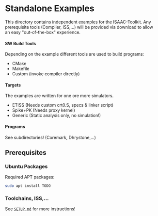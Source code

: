 # Standalone Examples

This directory contains independent examples for the ISAAC-Toolkit. Any prerequisite tools (Compiler, ISS,...) will be provided via download to allow an easy "out-of-the-box" experience.

#### SW Build Tools

Depending on the example different tools are used to build programs:
- CMake
- Makefile
- Custom (invoke compiler directly)

#### Targets

The examples are written for one ore more simulators.

- ETISS (Needs custom crt0.S, specs & linker script)
- Spike+PK (Needs proxy kernel)
- Generic (Static analysis only, no simulation!)

#### Programs

See subdirectories! (Coremark, Dhrystone,...)

## Prerequisites

### Ubuntu Packages

Required APT packages:

```sh
sudo apt install TODO
```

### Toolchains, ISS,...

See [`SETUP.md`](Setup.md) for more instructions!